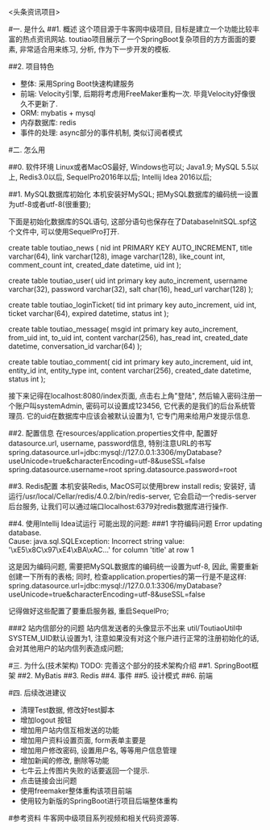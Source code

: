 <头条资讯项目>

#一. 是什么
##1. 概述
这个项目源于牛客网中级项目, 目标是建立一个功能比较丰富的热点资讯网站.
toutiao项目展示了一个SpringBoot复杂项目的方方面面的要素, 非常适合用来练习, 分析, 作为下一步开发的模板.

##2. 项目特色
- 整体: 采用Spring Boot快速构建服务
- 前端: Velocity引擎, 后期将考虑用FreeMaker重构一次. 毕竟Velocity好像很久不更新了.
- ORM: mybatis + mysql 
- 内存数据库: redis
- 事件的处理: async部分的事件机制, 类似订阅者模式

#二. 怎么用

##0. 软件环境
Linux或者MacOS最好, Windows也可以;
Java1.9;
MySQL 5.5以上, Redis3.0以后, SequelPro2016年以后;
Intellij Idea 2016以后;

##1. MySQL数据库初始化
本机安装好MySQL;
把MySQL数据库的编码统一设置为utf-8或者utf-8(很重要);

下面是初始化数据库的SQL语句, 这部分语句也保存在了DatabaseInitSQL.spf这个文件中, 可以使用SequelPro打开.

create table toutiao_news (
    nid int PRIMARY KEY AUTO_INCREMENT, 
    title varchar(64), 
    link varchar(128), 
    image varchar(128), 
    like_count int, 
    comment_count int, 
    created_date datetime, 
    uid int
);

create table toutiao_user(
    uid int primary key auto_increment, 
    username varchar(32), 
    password varchar(32), 
    salt char(16), 
    head_url varchar(128)
);

create table toutiao_loginTicket(
    tid int primary key auto_increment, 
    uid int, 
    ticket varchar(64), 
    expired datetime, 
    status int
);

create table toutiao_message(
	msgid int primary key auto_increment,
    from_uid int, 
    to_uid int, 
    content varchar(256), 
    has_read int, 
    created_date datetime, 
    conversation_id varchar(64)
);

create table toutiao_comment(
    cid int primary key auto_increment,
    uid int, 
    entity_id int, 
    entity_type int, 
    content varchar(256), 
    created_date datetime, 
    status int
);

接下来记得在localhost:8080/index页面, 点击右上角"登陆", 然后输入密码注册一个账户叫systemAdmin, 密码可以设置成123456, 它代表的是我们的后台系统管理员. 它的uid在数据库中应该会被默认设置为1, 它专门用来给用户发提示信息.

##2. 配置信息
在resources/application.properties文件中, 配置好datasource.url, username, password信息, 特别注意URL的书写
spring.datasource.url=jdbc:mysql://127.0.0.1:3306/myDatabase?useUnicode=true&characterEncoding=utf-8&useSSL=false
spring.datasource.username=root
spring.datasource.password=root

##3. Redis配置
本机安装Redis, MacOS可以使用brew install redis;
安装好, 请运行/usr/local/Cellar/redis/4.0.2/bin/redis-server, 它会启动一个redis-server后台服务, 让我们可以通过端口localhost:6379对redis数据库进行操作.

##4. 使用Intellij Idea试运行
可能出现的问题:
###1 字符编码问题
Error updating database.  
Cause: java.sql.SQLException: Incorrect string value: '\xE5\x8C\x97\xE4\xBA\xAC...' 
for column 'title' at row 1

这是因为编码问题, 需要把MySQL数据库的编码统一设置为utf-8, 因此, 需要重新创建一下所有的表格;
同时, 检查application.properties的第一行是不是这样:
spring.datasource.url=jdbc:mysql://127.0.0.1:3306/myDatabase?useUnicode=true&characterEncoding=utf-8&useSSL=false

记得做好这些配置了要重启服务器, 重启SequelPro;

###2 站内信部分的问题
站内信发送者的头像显示不出来
util/ToutiaoUtil中SYSTEM_UID默认设置为1, 注意如果没有对这个账户进行正常的注册初始化的话, 会对其他用户的站内信列表造成问题;

#三. 为什么(技术架构)
TODO: 完善这个部分的技术架构介绍
##1. SpringBoot框架
##2. MyBatis
##3. Redis
##4. 事件
##5. 设计模式
##6. 前端

#四. 后续改进建议
- 清理Test数据, 修改好test脚本
- 增加logout 按钮
- 增加用户站内信互相发送的功能
- 增加用户资料设置页面, form表单主要是
- 增加用户修改密码, 设置用户名, 等等用户信息管理
- 增加新闻的修改, 删除等功能
- 七牛云上传图片失败的话要返回一个提示.
- 点击链接会出问题
- 使用freemaker整体重构该项目前端
- 使用较为新版的SpringBoot进行项目后端整体重构

#参考资料
牛客网中级项目系列视频和相关代码资源等.